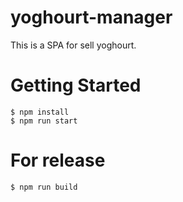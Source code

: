 # yoghourt-manager

This is a SPA for sell yoghourt.

# Getting Started

```
$ npm install
$ npm run start
```

# For release

```
$ npm run build
```
